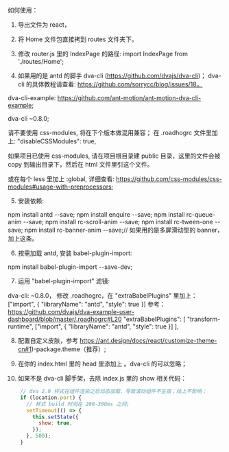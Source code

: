 如何使用：

1. 导出文件为 react，

2. 将 Home 文件包直接拷到 routes 文件夹下。

3. 修改 router.js 里的 IndexPage 的路径: import IndexPage from './routes/Home';

4. 如果用的是 antd 的脚手 dva-cli (https://github.com/dvajs/dva-cli)； dva-cli 的具体教程请查看: https://github.com/sorrycc/blog/issues/18，

 dva-cli-example: https://github.com/ant-motion/ant-motion-dva-cli-example;

 dva-cli ~0.8.0;

 请不要使用 css-modules, 将在下个版本做混用兼容；
 在 .roadhogrc 文件里加上: "disableCSSModules": true,

 如果项目已使用 css-modules, 请在项目根目录建 public 目录，这里的文件会被 copy 到输出目录下，然后在 html 文件里引这个文件。

 或在每个 less 里加上 :global, 详细查看: https://github.com/css-modules/css-modules#usage-with-preprocessors;

5. 安装依赖:

npm install antd --save;
npm install enquire --save;
npm install rc-queue-anim --save;
npm install rc-scroll-anim --save;
npm install rc-tween-one --save;
npm install rc-banner-anim --save;// 如果用的是多屏滑动型的 banner，加上这条。

6. 按需加载 antd, 安装 babel-plugin-import:

npm install babel-plugin-import --save-dev;

7. 运用 "babel-plugin-import" 滤镜:

  dva-cli: ~0.8.0， 修改 .roadhogrc，在 "extraBabelPlugins" 里加上： ["import", { "libraryName": "antd", "style": true }]
  参考： https://github.com/dvajs/dva-example-user-dashboard/blob/master/.roadhogrc#L20
  "extraBabelPlugins": [
    "transform-runtime",
    ["import", { "libraryName": "antd", "style": true }]
  ],

8. 配置自定义皮肤，参考 https://ant.design/docs/react/customize-theme-cn#1)-package.theme（推荐）;

9. 在你的 index.html 里的 head 里添加上 <meta name="viewport" content="width=device-width, initial-scale=1.0">。dva-cli 的可以忽略；

10. 如果不是 dva-cli 脚手架，去除 index.js 里的 show 相关代码：
```jsx
    // dva 2.0 样式在组件渲染之后动态加载，导致滚动组件不生效；线上不影响；
    if (location.port) {
      // 样式 build 时间在 200-300ms 之间;
      setTimeout(() => {
        this.setState({
          show: true,
        });
      }, 500);
    }
```

